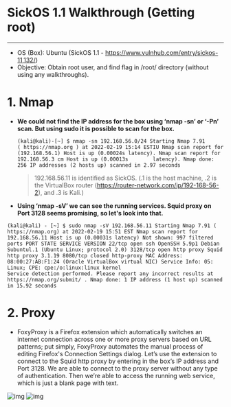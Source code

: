 # SickOS 1.1 Walkthrough (Getting root)
-----------------------------------------
- OS (Box): Ubuntu (SickOS 1.1 - https://www.vulnhub.com/entry/sickos-11,132/)
- Objective: Obtain root user, and find flag in /root/ directory (without using any walkthroughs).


# 1. Nmap
- **We could not find the IP address for the box using ‘nmap -sn’ or ‘-Pn’ scan. But using sudo it is possible to scan for the box.**
   ```
   (kali@kali)-[~] $ nmap -sn 192.168.56.0/24 Starting Nmap 7.91 
   ( https://nmap.org ) at 2022-02-19 15:14 ESTIU Nmap scan report for (192.168.56.1) Host is up (0.00024s latency). Nmap scan report for 192.168.56.3 cm Host is up (0.00013s        latency). Nmap done: 256 IP addresses (2 hosts up) scanned in 2.97 seconds
  ```
  > 192.168.56.11 is identified as SickOS. (.1 is the host machine, .2 is the VirtualBox router (https://router-network.com/ip/192-168-56-2), and .3 is Kali.)

- **Using ‘nmap -sV’ we can see the running services. Squid proxy on Port 3128 seems promising, so let's look into that.**

```
(kali@kali) - [~] $ sudo nmap -sV 192.168.56.11 Starting Nmap 7.91 ( https://nmap.org) at 2022-02-19 15:51 EST Nmap scan report for 192.168.56.11 Host is up (0.00031s latency) Not shown: 997 filtered ports PORT STATE SERVICE VERSION 22/tcp open ssh OpenSSH 5.9p1 Debian Subuntul.1 (Ubuntu Linux; protocol 2.0) 3128/tcp open http proxy Squid http proxy 3.1.19 8080/tcp closed http-proxy MAC Address: 08:00:27:AB:F1:24 (Oracle VirtualBox virtual NIC) Service Info: 05: Linux; CPE: cpe:/o:linux:linux kernel
Service detection performed. Please report any incorrect results at https://nmap.org/submit/ . Nmap done: 1 IP address (1 host up) scanned in 15.92 seconds
```
# 2. Proxy
- FoxyProxy is a Firefox extension which automatically switches an internet connection across one or more proxy servers based on URL patterns; put simply, FoxyProxy automates the manual process of editing Firefox's Connection Settings dialog.
Let’s use the extension to connect to the Squid http proxy by entering in the box’s IP address and Port 3128. We are able to connect to the proxy server without any type of authentication. Then we’re able to access the running web service, which is just a blank page with text.


![img](https://i.ibb.co/xMzxv0t/Screenshot-2.png)
![img](https://i.ibb.co/dM4qF3n/Screenshot-1.png)
